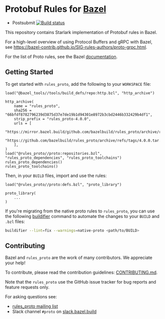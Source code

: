 # Protobuf Rules for [Bazel](https://bazel.build)

* Postsubmit [![Build status](https://badge.buildkite.com/26d40f574d6f6026928bc271780782e5f168fe7e3595ea6d79.svg?branch=master)](https://buildkite.com/bazel/rules-proto)

This repository contains Starlark implementation of Protobuf rules in Bazel.

For a high-level overview of using Protocol Buffers and gRPC with Bazel, see
<https://bazel-contrib.github.io/SIG-rules-authors/proto-grpc.html>.

For the list of Proto rules, see the Bazel
[documentation](https://docs.bazel.build/versions/master/be/overview.html).

## Getting Started

To get started with `rules_proto`, add the following to your `WORKSPACE` file:

```starlark
load("@bazel_tools//tools/build_defs/repo:http.bzl", "http_archive")

http_archive(
    name = "rules_proto",
    sha256 = "66bfdf8782796239d3875d37e7de19b1d94301e8972b3cbd2446b332429b4df1",
    strip_prefix = "rules_proto-4.0.0",
    urls = [
        "https://mirror.bazel.build/github.com/bazelbuild/rules_proto/archive/refs/tags/4.0.0.tar.gz",
        "https://github.com/bazelbuild/rules_proto/archive/refs/tags/4.0.0.tar.gz",
    ],
)
load("@rules_proto//proto:repositories.bzl", "rules_proto_dependencies", "rules_proto_toolchains")
rules_proto_dependencies()
rules_proto_toolchains()
```

Then, in your `BUILD` files, import and use the rules:

```starlark
load("@rules_proto//proto:defs.bzl", "proto_library")

proto_library(
    ...
)
```

If you're migrating from the native proto rules to `rules_proto`, you can use
the following [buildifier](https://github.com/bazelbuild/buildtools/blob/master/buildifier/README.md)
command to automate the changes to your `BUILD` and `.bzl` files:

```bash
buildifier --lint=fix --warnings=native-proto <path/to/BUILD>
```

## Contributing

Bazel and `rules_proto` are the work of many contributors.
We appreciate your help!

To contribute, please read the contribution guidelines:
[CONTRIBUTING.md](https://github.com/bazelbuild/rules_proto/blob/master/CONTRIBUTING.md).

Note that the `rules_proto` use the GitHub issue tracker for bug reports and
feature requests only.

For asking questions see:

* [rules_proto mailing list](https://groups.google.com/forum/#!forum/proto-bazel-discuss)
* Slack channel `#proto` on [slack.bazel.build](https://slack.bazel.build)
